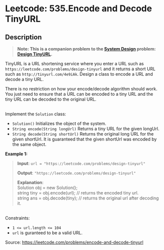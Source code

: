 # Leetcode: 535.Encode and Decode TinyURL

## Description

>**Note: This is a companion problem to the [System Design](https://leetcode.com/discuss/interview-question/system-design/) problem: [Design TinyURL](https://leetcode.com/discuss/interview-question/124658/Design-a-URL-Shortener-(-TinyURL-)-System/).**

TinyURL is a URL shortening service where you enter a URL such as `https://leetcode.com/problems/design-tinyurl` and it returns a short URL such as `http://tinyurl.com/4e9iAk`. Design a class to encode a URL and decode a tiny URL.<br>

There is no restriction on how your encode/decode algorithm should work. You just need to ensure that a URL can be encoded to a tiny URL and the tiny URL can be decoded to the original URL.<br><br>

Implement the `Solution` class:

- `Solution()` Initializes the object of the system.
- `String encode(String longUrl)` Returns a tiny URL for the given longUrl.
- `String decode(String shortUrl)` Returns the original long URL for the given shortUrl. It is guaranteed that the given shortUrl was encoded by the same object.


**Example 1:**
>**Input**: `url = "https://leetcode.com/problems/design-tinyurl"`
>
>**Output**: `"https://leetcode.com/problems/design-tinyurl"`
>
>**Explanation**:<br>
>Solution obj = new Solution();<br>
>string tiny = obj.encode(url); // returns the encoded tiny url.<br>
>string ans = obj.decode(tiny); // returns the original url after decoding it.

<br>
Constraints:

- `1 <= url.length <= 104`<br>
- `url` is guranteed to be a valid URL.

Source: https://leetcode.com/problems/encode-and-decode-tinyurl